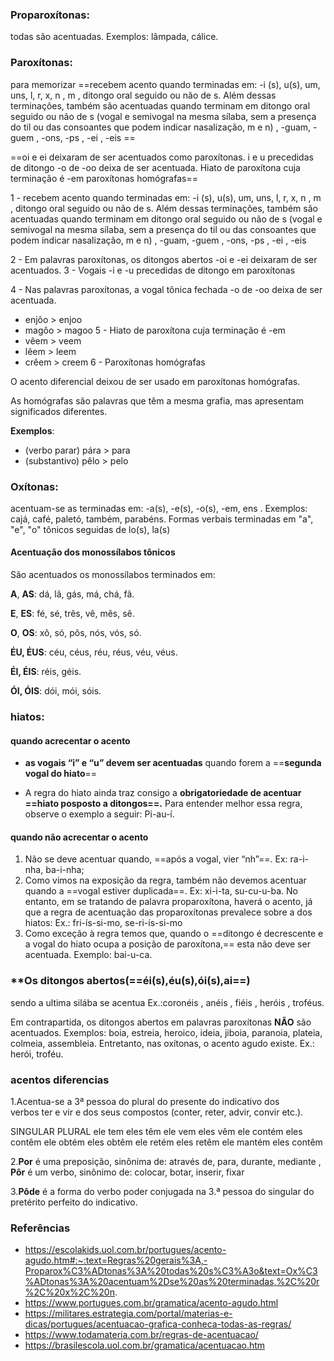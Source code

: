 
### Proparoxítonas:
todas são acentuadas. Exemplos: lâmpada, cálice.
### Paroxítonas: 

para memorizar 
==recebem acento quando terminadas em: -i (s), u(s), um, uns, l, r, x, n , m , ditongo oral seguido ou não de s. Além dessas terminações, também são acentuadas quando terminam em ditongo oral seguido ou não de s (vogal e semivogal na mesma sílaba, sem a presença do til ou das consoantes que podem indicar nasalização, m e n) , -guam, -guem ,  -ons, -ps , -ei , -eis ==

==oi e ei deixaram de ser acentuados como paroxítonas.
i e  u precedidas de ditongo
-o de -oo deixa de ser acentuada.
Hiato de paroxítona cuja terminação é -em
paroxítonas homógrafas==

1 - recebem acento quando terminadas em: -i (s), u(s), um, uns, l, r, x, n , m , ditongo oral seguido ou não de s. Além dessas terminações, também são acentuadas quando terminam em ditongo oral seguido ou não de s (vogal e semivogal na mesma sílaba, sem a presença do til ou das consoantes que podem indicar nasalização, m e n) , -guam, -guem ,  -ons, -ps , -ei , -eis 

2 - Em palavras paroxítonas, os ditongos abertos -oi e -ei deixaram de ser acentuados.
3 - Vogais -i e -u precedidas de ditongo em paroxítonas 

4 - Nas palavras paroxítonas, a vogal tônica fechada -o de -oo deixa de ser acentuada.
- enjôo > enjoo
- magôo > magoo
5 - Hiato de paroxítona cuja terminação é -em
- vêem > veem
- lêem > leem
- crêem > creem
6 - Paroxítonas homógrafas

O acento diferencial deixou de ser usado em paroxítonas homógrafas.

As homógrafas são palavras que têm a mesma grafia, mas apresentam significados diferentes.

**Exemplos**:

- (verbo parar) pára > para
- (substantivo) pêlo > pelo


### Oxítonas: 
 acentuam-se as terminadas em: -a(s), -e(s), -o(s), -em, ens . Exemplos: cajá, café, paletó, também, parabéns.
 Formas verbais terminadas em "a", "e", "o" tônicos seguidas de lo(s), la(s)
#### Acentuação dos monossílabos tônicos
São acentuados os monossílabos terminados em:

**A**, **AS**: dá, lã, gás, má, chá, fã.

**E**, **ES**: fé, sé, três, vê, mês, sê.

**O**, **OS**: xô, só, pôs, nós, vós, só.

**ÉU, ÉUS**: céu, céus, réu, réus, véu, véus.

**ÉI, ÉIS**: réis, géis.

**ÓI, ÓIS**: dói, mói, sóis.

### hiatos: 

#### quando acrecentar o acento

- **as vogais “i” e “u” devem ser acentuadas** quando forem a ==**segunda vogal do hiato**==

- A regra do hiato ainda traz consigo a **obrigatoriedade de acentuar ==hiato posposto a ditongos==.** Para entender melhor essa regra, observe o exemplo a seguir: Pi-au-í. 
#### quando não acrecentar o acento

1) Não se deve acentuar quando, ==após a vogal, vier “nh”==. Ex: ra-i-nha, ba-i-nha;
2) Como vimos na exposição da regra, também não devemos acentuar quando a ==vogal estiver duplicada==. Ex: xi-i-ta, su-cu-u-ba.
	No entanto, em se tratando de palavra proparoxítona, haverá o acento, já que a regra de acentuação das proparoxítonas prevalece sobre a dos hiatos:
	Ex.: fri-ís-si-mo, se-ri-ís-si-mo
3) Como exceção à regra temos que, quando o ==ditongo é decrescente e a vogal do hiato ocupa a posição de paroxítona,== esta não deve ser acentuada. Exemplo: bai-u-ca.

### **Os ditongos abertos(==éi(s),éu(s),ói(s),ai==)

sendo a ultima silába se acentua Ex.:coronéis , anéis , fiéis , heróis , troféus.

Em contrapartida, os ditongos abertos em palavras paroxítonas **NÃO** são acentuados. Exemplos: boia, estreia, heroico, ideia, jiboia, paranoia, plateia, colmeia, assembleia. Entretanto, nas oxítonas, o acento agudo existe. Ex.: herói, troféu.

### acentos diferencias

1.Acentua-se a 3ª pessoa do plural do presente do indicativo dos verbos ter e vir e dos seus compostos (conter, reter, advir, convir etc.).

SINGULAR	PLURAL
ele tem	eles têm
ele vem	eles vêm
ele contém	eles contêm
ele obtém	eles obtêm
ele retém	eles retêm
ele mantém eles contêm

2.**Por** é uma preposição, sinônima de: através de, para, durante, mediante , **Pôr** é um verbo, sinônimo de: colocar, botar, inserir, fixar

3.**Pôde** é a forma do verbo poder conjugada na 3.ª pessoa do singular do pretérito perfeito do indicativo.

### Referências
- https://escolakids.uol.com.br/portugues/acento-agudo.htm#:~:text=Regras%20gerais%3A,-Proparox%C3%ADtonas%3A%20todas%20s%C3%A3o&text=Ox%C3%ADtonas%3A%20acentuam%2Dse%20as%20terminadas,%2C%20r%2C%20x%2C%20n.
- https://www.portugues.com.br/gramatica/acento-agudo.html
- https://militares.estrategia.com/portal/materias-e-dicas/portugues/acentuacao-grafica-conheca-todas-as-regras/
- https://www.todamateria.com.br/regras-de-acentuacao/
- https://brasilescola.uol.com.br/gramatica/acentuacao.htm
